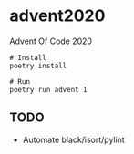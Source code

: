 # advent2020
Advent Of Code 2020

```
# Install
poetry install

# Run
poetry run advent 1
```

## TODO 
- Automate black/isort/pylint